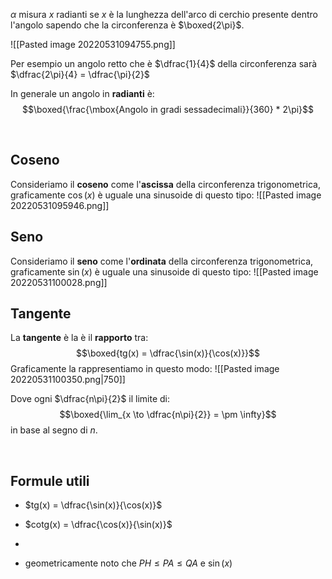 $\alpha$ misura $x$ radianti se $x$ è la lunghezza dell'arco di cerchio
presente dentro l'angolo sapendo che la circonferenza è $\boxed{2\pi}$.

![[Pasted image 20220531094755.png]]

Per esempio un angolo retto che è $\dfrac{1}{4}$ della circonferenza
sarà $\dfrac{2\pi}{4} = \dfrac{\pi}{2}$

In generale un angolo in **radianti** è:
$$\boxed{\frac{\mbox{Angolo in gradi sessadecimali}}{360} * 2\pi}$$
<div style="page-break-after: always; visibility:hidden">\pagebreak</div>

## Coseno
Consideriamo il **coseno** come l'**ascissa** della circonferenza trigonometrica, graficamente $\cos(x)$ è uguale una sinusoide di questo tipo:
![[Pasted image 20220531095946.png]]


## Seno
Consideriamo il **seno** come l'**ordinata** della circonferenza trigonometrica, graficamente $\sin(x)$ è uguale una sinusoide di questo tipo:
![[Pasted image 20220531100028.png]]

## Tangente
La **tangente** è la è il **rapporto** tra:
$$\boxed{tg(x) = \dfrac{\sin(x)}{\cos(x)}}$$
Graficamente la rappresentiamo in questo modo:
![[Pasted image 20220531100350.png|750]]

Dove ogni $\dfrac{n\pi}{2}$ il limite di: $$\boxed{\lim_{x \to \dfrac{n\pi}{2}} = \pm \infty}$$in base al segno di $n$.


<div style="page-break-after: always; visibility:hidden">\pagebreak</div>

## Formule utili
-   $tg(x) = \dfrac{\sin(x)}{\cos(x)}$

-   $cotg(x) = \dfrac{\cos(x)}{\sin(x)}$
- 

-   geometricamente noto che $PH \le PA \le QA$ e $\sin(x)$
